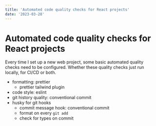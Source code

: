 ```yaml
---
title: 'Automated code quality checks for React projects'
date: '2023-03-28'
---
```


# Automated code quality checks for React projects

Every time I set up a new web project, some basic automated quality checks need to be configured. Whether these quality checks just run locally, for CI/CD or both.

- formatting: prettier
  - prettier tailwind plugin
- code style: eslint
- git history quality: conventional commit
- husky for git hooks
  - commit message hook: conventional commit
  - format on every `git add`
  - check for types on commit